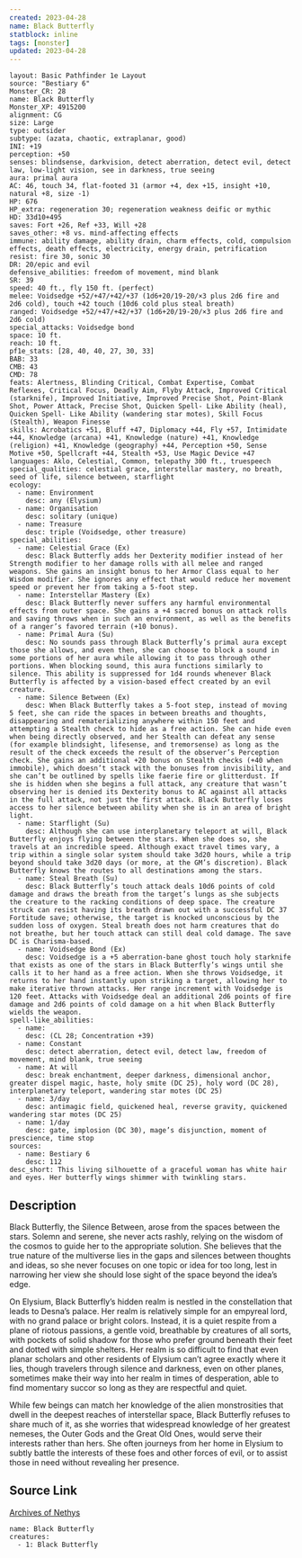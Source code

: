 ```yaml
---
created: 2023-04-28
name: Black Butterfly
statblock: inline
tags: [monster]
updated: 2023-04-28
---
```

```statblock
layout: Basic Pathfinder 1e Layout
source: "Bestiary 6"
Monster_CR: 28
name: Black Butterfly
Monster_XP: 4915200
alignment: CG
size: Large
type: outsider
subtype: (azata, chaotic, extraplanar, good)
INI: +19
perception: +50
senses: blindsense, darkvision, detect aberration, detect evil, detect law, low-light vision, see in darkness, true seeing
aura: primal aura
AC: 46, touch 34, flat-footed 31 (armor +4, dex +15, insight +10, natural +8, size -1)
HP: 676
HP_extra: regeneration 30; regeneration weakness deific or mythic
HD: 33d10+495
saves: Fort +26, Ref +33, Will +28
saves_other: +8 vs. mind-affecting effects
immune: ability damage, ability drain, charm effects, cold, compulsion effects, death effects, electricity, energy drain, petrification
resist: fire 30, sonic 30
DR: 20/epic and evil
defensive_abilities: freedom of movement, mind blank
SR: 39
speed: 40 ft., fly 150 ft. (perfect)
melee: Voidsedge +52/+47/+42/+37 (1d6+20/19-20/×3 plus 2d6 fire and 2d6 cold), touch +42 touch (10d6 cold plus steal breath)
ranged: Voidsedge +52/+47/+42/+37 (1d6+20/19-20/×3 plus 2d6 fire and 2d6 cold)
special_attacks: Voidsedge bond
space: 10 ft.
reach: 10 ft.
pf1e_stats: [28, 40, 40, 27, 30, 33]
BAB: 33
CMB: 43
CMD: 78
feats: Alertness, Blinding Critical, Combat Expertise, Combat Reflexes, Critical Focus, Deadly Aim, Flyby Attack, Improved Critical (starknife), Improved Initiative, Improved Precise Shot, Point-Blank Shot, Power Attack, Precise Shot, Quicken Spell- Like Ability (heal), Quicken Spell- Like Ability (wandering star motes), Skill Focus (Stealth), Weapon Finesse
skills: Acrobatics +51, Bluff +47, Diplomacy +44, Fly +57, Intimidate +44, Knowledge (arcana) +41, Knowledge (nature) +41, Knowledge (religion) +41, Knowledge (geography) +44, Perception +50, Sense Motive +50, Spellcraft +44, Stealth +53, Use Magic Device +47
languages: Aklo, Celestial, Common, telepathy 300 ft., truespeech
special_qualities: celestial grace, interstellar mastery, no breath, seed of life, silence between, starflight
ecology:
  - name: Environment
    desc: any (Elysium)
  - name: Organisation
    desc: solitary (unique)
  - name: Treasure
    desc: triple (Voidsedge, other treasure)
special_abilities:
  - name: Celestial Grace (Ex)
    desc: Black Butterfly adds her Dexterity modifier instead of her Strength modifier to her damage rolls with all melee and ranged weapons. She gains an insight bonus to her Armor Class equal to her Wisdom modifier. She ignores any effect that would reduce her movement speed or prevent her from taking a 5-foot step.
  - name: Interstellar Mastery (Ex)
    desc: Black Butterfly never suffers any harmful environmental effects from outer space. She gains a +4 sacred bonus on attack rolls and saving throws when in such an environment, as well as the benefits of a ranger’s favored terrain (+10 bonus).
  - name: Primal Aura (Su)
    desc: No sounds pass through Black Butterfly’s primal aura except those she allows, and even then, she can choose to block a sound in some portions of her aura while allowing it to pass through other portions. When blocking sound, this aura functions similarly to silence. This ability is suppressed for 1d4 rounds whenever Black Butterfly is affected by a vision-based effect created by an evil creature.
  - name: Silence Between (Ex)
    desc: When Black Butterfly takes a 5-foot step, instead of moving 5 feet, she can ride the spaces in between breaths and thoughts, disappearing and rematerializing anywhere within 150 feet and attempting a Stealth check to hide as a free action. She can hide even when being directly observed, and her Stealth can defeat any sense (for example blindsight, lifesense, and tremorsense) as long as the result of the check exceeds the result of the observer’s Perception check. She gains an additional +20 bonus on Stealth checks (+40 when immobile), which doesn’t stack with the bonuses from invisibility, and she can’t be outlined by spells like faerie fire or glitterdust. If she is hidden when she begins a full attack, any creature that wasn’t observing her is denied its Dexterity bonus to AC against all attacks in the full attack, not just the first attack. Black Butterfly loses access to her silence between ability when she is in an area of bright light.
  - name: Starflight (Su)
    desc: Although she can use interplanetary teleport at will, Black Butterfly enjoys flying between the stars. When she does so, she travels at an incredible speed. Although exact travel times vary, a trip within a single solar system should take 3d20 hours, while a trip beyond should take 3d20 days (or more, at the GM’s discretion). Black Butterfly knows the routes to all destinations among the stars.
  - name: Steal Breath (Su)
    desc: Black Butterfly’s touch attack deals 10d6 points of cold damage and draws the breath from the target’s lungs as she subjects the creature to the racking conditions of deep space. The creature struck can resist having its breath drawn out with a successful DC 37 Fortitude save; otherwise, the target is knocked unconscious by the sudden loss of oxygen. Steal breath does not harm creatures that do not breathe, but her touch attack can still deal cold damage. The save DC is Charisma-based.
  - name: Voidsedge Bond (Ex)
    desc: Voidsedge is a +5 aberration-bane ghost touch holy starknife that exists as one of the stars in Black Butterfly’s wings until she calls it to her hand as a free action. When she throws Voidsedge, it returns to her hand instantly upon striking a target, allowing her to make iterative thrown attacks. Her range increment with Voidsedge is 120 feet. Attacks with Voidsedge deal an additional 2d6 points of fire damage and 2d6 points of cold damage on a hit when Black Butterfly wields the weapon.
spell-like_abilities:
  - name:
    desc: (CL 28; Concentration +39)
  - name: Constant
    desc: detect aberration, detect evil, detect law, freedom of movement, mind blank, true seeing
  - name: At will
    desc: break enchantment, deeper darkness, dimensional anchor, greater dispel magic, haste, holy smite (DC 25), holy word (DC 28), interplanetary teleport, wandering star motes (DC 25)
  - name: 3/day
    desc: antimagic field, quickened heal, reverse gravity, quickened wandering star motes (DC 25)
  - name: 1/day
    desc: gate, implosion (DC 30), mage’s disjunction, moment of prescience, time stop
sources:
  - name: Bestiary 6
    desc: 112
desc_short: This living silhouette of a graceful woman has white hair and eyes. Her butterfly wings shimmer with twinkling stars.
```
## Description
Black Butterfly, the Silence Between, arose from the spaces between the stars. Solemn and serene, she never acts rashly, relying on the wisdom of the cosmos to guide her to the appropriate solution. She believes that the true nature of the multiverse lies in the gaps and silences between thoughts and ideas, so she never focuses on one topic or idea for too long, lest in narrowing her view she should lose sight of the space beyond the idea’s edge. 

On Elysium, Black Butterfly’s hidden realm is nestled in the constellation that leads to Desna’s palace. Her realm is relatively simple for an empyreal lord, with no grand palace or bright colors. Instead, it is a quiet respite from a plane of riotous passions, a gentle void, breathable by creatures of all sorts, with pockets of solid shadow for those who prefer ground beneath their feet and dotted with simple shelters. Her realm is so difficult to find that even planar scholars and other residents of Elysium can’t agree exactly where it lies, though travelers through silence and darkness, even on other planes, sometimes make their way into her realm in times of desperation, able to find momentary succor so long as they are respectful and quiet. 

While few beings can match her knowledge of the alien monstrosities that dwell in the deepest reaches of interstellar space, Black Butterfly refuses to share much of it, as she worries that widespread knowledge of her greatest nemeses, the Outer Gods and the Great Old Ones, would serve their interests rather than hers. She often journeys from her home in Elysium to subtly battle the interests of these foes and other forces of evil, or to assist those in need without revealing her presence.
## Source Link
[Archives of Nethys](https://aonprd.com/MonsterDisplay.aspx?ItemName=Black%20Butterfly)
```encounter-table
name: Black Butterfly
creatures:
  - 1: Black Butterfly
```
